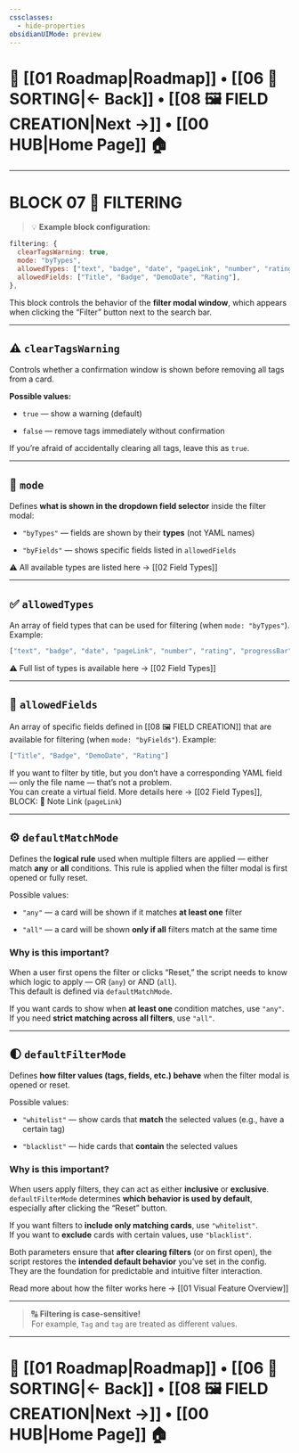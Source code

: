 ```yaml
---
cssclasses:
  - hide-properties
obsidianUIMode: preview
---
```

# 🧭 [[01 Roadmap|Roadmap]] • [[06 🧮 SORTING|← Back]] • [[08 🖼 FIELD CREATION|Next →]] • [[00 HUB|Home Page]] 🏠

---
# **BLOCK 07 🔐 FILTERING**

> 💡 **Example block configuration:**

```js
filtering: {
  clearTagsWarning: true,
  mode: "byTypes",
  allowedTypes: ["text", "badge", "date", "pageLink", "number", "rating", "progressBar"],
  allowedFields: ["Title", "Badge", "DemoDate", "Rating"],
},
```

This block controls the behavior of the **filter modal window**, which appears when clicking the “Filter” button next to the search bar.

---

## ⚠️ `clearTagsWarning`

Controls whether a confirmation window is shown before removing all tags from a card.

**Possible values:**

- `true` — show a warning (default)
    
- `false` — remove tags immediately without confirmation
    

If you’re afraid of accidentally clearing all tags, leave this as `true`.

---

## 🔧 `mode`

Defines **what is shown in the dropdown field selector** inside the filter modal:

- `"byTypes"` — fields are shown by their **types** (not YAML names)
    
- `"byFields"` — shows specific fields listed in `allowedFields`
    

⚠️ All available types are listed here → [[02 Field Types]]

---

## ✅ `allowedTypes`

An array of field types that can be used for filtering (when `mode: "byTypes"`). Example:

```js
["text", "badge", "date", "pageLink", "number", "rating", "progressBar"]
```

⚠️ Full list of types is available here → [[02 Field Types]]

---

## 📌 `allowedFields`

An array of specific fields defined in [[08 🖼 FIELD CREATION]] that are available for filtering (when `mode: "byFields"`). Example:

```js
["Title", "Badge", "DemoDate", "Rating"]
```

If you want to filter by title, but you don’t have a corresponding YAML field — only the file name — that’s not a problem.  
You can create a virtual field. More details here → [[02 Field Types]], BLOCK: 🔗 Note Link (`pageLink`)

---

## ⚙️ `defaultMatchMode`

Defines the **logical rule** used when multiple filters are applied — either match **any** or **all** conditions. This rule is applied when the filter modal is first opened or fully reset.

Possible values:

- `"any"` — a card will be shown if it matches **at least one** filter
    
- `"all"` — a card will be shown **only if all** filters match at the same time
    

### Why is this important?

When a user first opens the filter or clicks “Reset,” the script needs to know which logic to apply — OR (`any`) or AND (`all`).  
This default is defined via `defaultMatchMode`.

If you want cards to show when **at least one** condition matches, use `"any"`.  
If you need **strict matching across all filters**, use `"all"`.

---

## 🌓 `defaultFilterMode`

Defines **how filter values (tags, fields, etc.) behave** when the filter modal is opened or reset.

Possible values:

- `"whitelist"` — show cards that **match** the selected values (e.g., have a certain tag)
    
- `"blacklist"` — hide cards that **contain** the selected values
    

### Why is this important?

When users apply filters, they can act as either **inclusive** or **exclusive**.  
`defaultFilterMode` determines **which behavior is used by default**, especially after clicking the “Reset” button.

If you want filters to **include only matching cards**, use `"whitelist"`.  
If you want to **exclude** cards with certain values, use `"blacklist"`.

Both parameters ensure that **after clearing filters** (or on first open), the script restores the **intended default behavior** you’ve set in the config.  
They are the foundation for predictable and intuitive filter interaction.

Read more about how the filter works here → [[01 Visual Feature Overview]]

---

> 🔠 **Filtering is case-sensitive!**  
> For example, `Tag` and `tag` are treated as different values.

---
# 🧭 [[01 Roadmap|Roadmap]] • [[06 🧮 SORTING|← Back]] • [[08 🖼 FIELD CREATION|Next →]] • [[00 HUB|Home Page]] 🏠